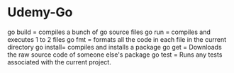 # Udemy-Go

go build  = compiles a bunch of go source files
go run    = compiles and executes 1 to 2 files
go fmt    = formats all the code in each file in the current directory
go install= compiles and installs a package
go get    = Downloads the raw source code of someone else's package
go test   = Runs any tests associated with the current project.